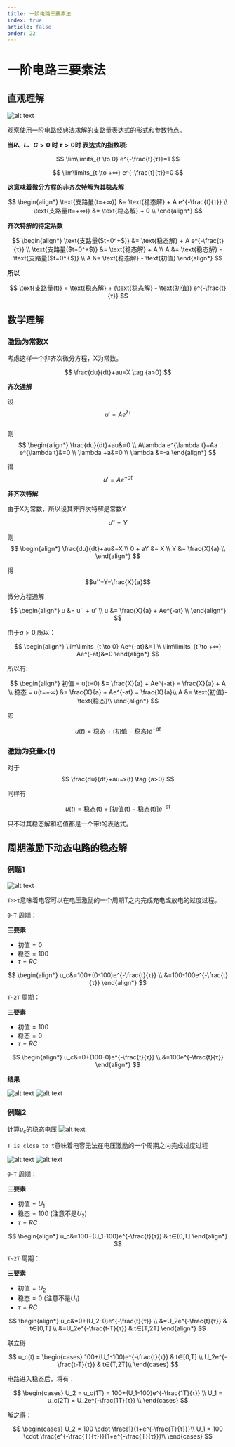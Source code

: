 ```yaml
---
title: 一阶电路三要素法
index: true
article: false
order: 22
---
```


# 一阶电路三要素法

## 直观理解

![alt text](assets/images/image-13.png)

观察使用一阶电路经典法求解的支路量表达式的形式和参数特点。

**当$R、L、C>0$ 时 $τ>0$时 表达式的指数项:**

$$
\lim\limits_{t \to 0} e^{-\frac{t}{τ}}=1
$$

$$
\lim\limits_{t \to +∞} e^{-\frac{t}{τ}}=0
$$


**这意味着微分方程的非齐次特解为其稳态解**

$$
\begin{align*}
\text{支路量(t=+∞)} &= \text{稳态解} + A e^{-\frac{t}{τ}} \\
\text{支路量(t=+∞)} &= \text{稳态解} + 0 \\
\end{align*}
$$

**齐次特解的待定系数**

$$
\begin{align*}
\text{支路量($t=0^+$)} &= \text{稳态解} + A e^{-\frac{t}{τ}} \\
\text{支路量($t=0^+$)} &= \text{稳态解} + A \\
A &= \text{稳态解} - \text{支路量($t=0^+$)} \\
A &= \text{稳态解} - \text{初值}
\end{align*}
$$


**所以**

$$
\text{支路量(t)} = \text{稳态解} + (\text{稳态解} - \text{初值}) e^{-\frac{t}{τ}}
$$

## 数学理解

### 激励为常数X

考虑这样一个非齐次微分方程，X为常数。

$$
\frac{du}{dt}+au=X \tag {a>0}
$$

**齐次通解**

设  
$$u'=Ae^{\lambda t}$$  
则  
$$
\begin{align*}
\frac{du}{dt}+au&=0 \\
A\lambda e^{\lambda t}+Aa e^{\lambda t}&=0 \\
\lambda +a&=0 \\
\lambda &=-a
\end{align*}
$$

得  
$$u'=Ae^{-at}$$

**非齐次特解**

由于X为常数，所以设其非齐次特解是常数Y

$$u''=Y$$  

则  
$$
\begin{align*}
    \frac{du}{dt}+au&=X \\
    0 + aY &= X \\
    Y &= \frac{X}{a} \\
\end{align*}
$$

得  
$$u''=Y=\frac{X}{a}$$


微分方程通解

$$
\begin{align*}
    u &= u'' + u' \\
    u &= \frac{X}{a} + Ae^{-at} \\
\end{align*}
$$


由于$a>0$,所以：

$$
\begin{align*}
    \lim\limits_{t \to 0} Ae^{-at}&=1 \\
    \lim\limits_{t \to +∞} Ae^{-at}&=0
\end{align*}
$$


所以有:

$$
\begin{align*}
    初值 = u(t=0) &= \frac{X}{a} + Ae^{-at} = \frac{X}{a} + A \\
    稳态 = u(t=+∞) &= \frac{X}{a} + Ae^{-at} = \frac{X}{a}\\
    A &= \text{初值}-\text{稳态}\\
\end{align*}
$$

即

$$
    u(t) = \text{稳态} + (\text{初值}-\text{稳态})e^{-at}
$$

### 激励为变量x(t)

对于
$$
\frac{du}{dt}+au=x(t) \tag {a>0}
$$

同样有

$$
u(t) = \text{稳态(t)} + [\text{初值(t)}-\text{稳态(t)}]e^{-at}
$$

只不过其稳态解和初值都是一个带t的表达式。


## 周期激励下动态电路的稳态解

### 例题1

![alt text](assets/images/image-14.png)

`T>>τ`意味着电容可以在电压激励的一个周期T之内完成充电或放电的过度过程。

`0~T` 周期：

**三要素**

- $\text{初值}=0$  
- $\text{稳态}=100$  
- $τ=RC$ 
 
$$
\begin{align*}
  u_c&=100+(0-100)e^{-\frac{t}{τ}} \\
  &=100-100e^{-\frac{t}{τ}}
\end{align*}
$$

`T~2T` 周期：

**三要素**
- $\text{初值}=100$  
- $\text{稳态}=0$  
- $τ=RC$  

$$
\begin{align*}
  u_c&=0+(100-0)e^{-\frac{t}{τ}} \\
  &=100e^{-\frac{t}{τ}}
\end{align*}
$$

**结果**

![alt text](assets/images/image-16.png)
![alt text](assets/images/image-15.png)


### 例题2

计算$u_c$的稳态电压
![alt text](assets/images/image-17.png)

`T is close to τ`意味着电容无法在电压激励的一个周期之内完成过度过程

![alt text](assets/images/image-18.png)
![alt text](assets/images/image-19.png)



`0~T` 周期：

**三要素**

- $\text{初值}=U_1$  
- $\text{稳态}=100$ (注意不是$U_2$)  
- $τ=RC$ 
 
$$
\begin{align*}
  u_c&=100+(U_1-100)e^{-\frac{t}{τ}} & t∈(0,T]
\end{align*}
$$


`T~2T` 周期：

**三要素**

- $\text{初值}=U_2$  
- $\text{稳态}=0$ (注意不是$U_1$)  
- $τ=RC$ 
 
$$
\begin{align*}
  u_c&=0+(U_2-0)e^{-\frac{t}{τ}} \\
  &=U_2e^{-\frac{t}{τ}} & t∈[0,T] \\
  &=U_2e^{-\frac{t-T}{τ}} & t∈[T,2T]
\end{align*}
$$

联立得

$$
u_c(t) =
\begin{cases}
  100+(U_1-100)e^{-\frac{t}{τ}} & t∈[0,T] \\
  U_2e^{-\frac{t-T}{τ}} & t∈(T,2T]\\
\end{cases}
$$


电路进入稳态后，将有：

$$
\begin{cases}
    U_2 = u_c(1T) = 100+(U_1-100)e^{-\frac{1T}{τ}} \\
    U_1 = u_c(2T) = U_2e^{-\frac{1T}{τ}} \\
\end{cases}
$$

解之得：

$$
\begin{cases}
    U_2  = 100 \cdot \frac{1}{1+e^{-\frac{T}{τ}}}\\
    U_1  = 100 \cdot \frac{e^{-\frac{T}{τ}}}{1+e^{-\frac{T}{τ}}}\\
\end{cases}
$$